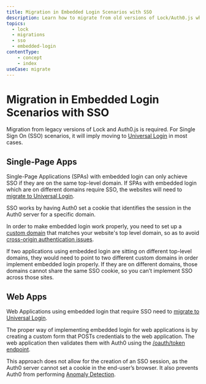 ```yaml
---
title: Migration in Embedded Login Scenarios with SSO
description: Learn how to migrate from old versions of Lock/Auth0.js when your application uses embedded login and requires SSO.
topics:
  - lock
  - migrations
  - sso
  - embedded-login
contentType:
    - concept
    - index
useCase: migrate
---
```


# Migration in Embedded Login Scenarios with SSO

Migration from legacy versions of Lock and Auth0.js is required. For Single Sign On (SSO) scenarios, it will imply moving to [Universal Login](/hosted-pages/login) in most cases. 

## Single-Page Apps

Single-Page Applications (SPAs) with embedded login can only achieve SSO if they are on the same top-level domain. If SPAs with embedded login which are on different domains require SSO, the websites will need to [migrate to Universal Login](/guides/login/migration-embedded-universal).

SSO works by having Auth0 set a cookie that identifies the session in the Auth0 server for a specific domain. 

In order to make embedded login work properly, you need to set up a [custom domain](/custom-domains) that matches your website's top level domain, so as to avoid [cross-origin authentication issues](/cross-origin-authentication#limitations-of-cross-origin-authentication). 

If two applications using embedded login are sitting on different top-level domains, they would need to point to two different custom domains in order implement embedded login properly. If they are on different domains, those domains cannot share the same SSO cookie, so you can’t implement SSO across those sites.

## Web Apps

Web Applications using embedded login that require SSO need to [migrate to Universal Login](/guides/login/migration-embedded-universal). 

The proper way of implementing embedded login for web applications is by creating a custom form that POSTs credentials to the web application. The web application then validates them with Auth0 using the [/oauth/token endpoint](/api-auth/tutorials/password-grant). 

This approach does not allow for the creation of an SSO session, as the Auth0 server cannot set a cookie in the end-user’s browser. It also prevents Auth0 from performing [Anomaly Detection](/anomaly-detection/references/anomaly-detection-restrictions-limitations).
